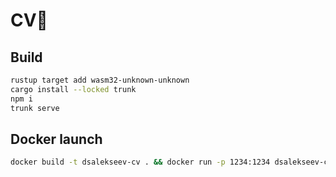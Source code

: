 # CV💼

## Build

```bash
rustup target add wasm32-unknown-unknown
cargo install --locked trunk
npm i
trunk serve
```

## Docker launch

```bash
docker build -t dsalekseev-cv . && docker run -p 1234:1234 dsalekseev-cv
```
